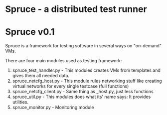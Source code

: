 Spruce - a distributed test runner
========
Spruce v0.1
========

Spruce is a framework for testing software in several ways on "on-demand" VMs.

There are four main modules used as testing framework:

1. spruce_test_handler.py - This modules creates VMs from templates and gives them all needed data.
2. spruce_netcfg_host.py - This module rules networking stuff like creating virtual networks for every single testcase (full functions)
3. spruce_netcfg_client.py - Same thing as _host.py, just less functions
4. spruce_util.py - This modules does what its' name says: It provides utilities.
5. spruce_monitor.py - Monitoring module
